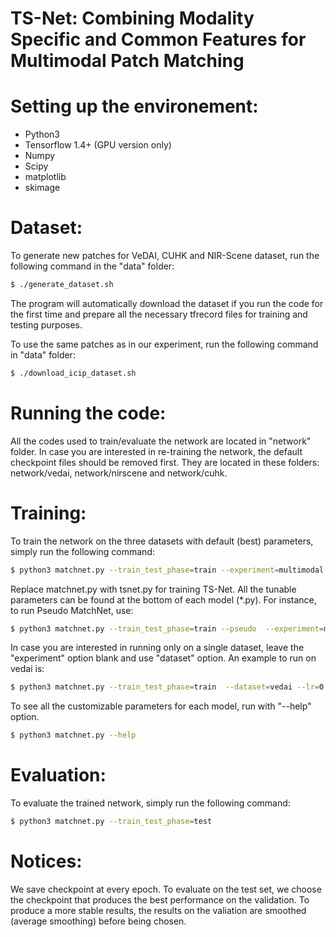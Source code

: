 # TS-Net: Combining Modality Specific and Common Features for Multimodal Patch Matching

# Setting up the environement:
  - Python3 
  - Tensorflow 1.4+ (GPU version only)
  - Numpy
  - Scipy
  - matplotlib
  - skimage
# Dataset: 
To generate new patches for VeDAI, CUHK and NIR-Scene dataset, run the following command in the "data" folder: 
```sh
$ ./generate_dataset.sh
```
The program will automatically download the dataset if you run the code for the first time and prepare all the necessary tfrecord files for training and testing purposes. 

To use the same patches as in our experiment, run the following command in "data" folder:
```sh
$ ./download_icip_dataset.sh
```

# Running the code:

All the codes used to train/evaluate the network are located in "network" folder. In case you are interested in re-training the network, the default checkpoint files should be removed first. They are located in these folders: network/vedai, network/nirscene and network/cuhk. 

# Training:
To train the network on the three datasets with default (best) parameters, simply run the following command:

```sh
$ python3 matchnet.py --train_test_phase=train --experiment=multimodal
```
Replace matchnet.py with tsnet.py for training TS-Net. All the tunable parameters can be found at the bottom of each model (*.py). For instance, to run Pseudo MatchNet, use: 
```sh
$ python3 matchnet.py --train_test_phase=train --pseudo  --experiment=multimodal
```

In case you are interested in running only on a single dataset, leave the "experiment" option blank and use "dataset" option. An example to run on vedai is: 
```sh
$ python3 matchnet.py --train_test_phase=train  --dataset=vedai --lr=0.001 batch_size=128
```

To see all the customizable parameters for each model, run with "--help" option. 
```sh
$ python3 matchnet.py --help
```

# Evaluation:
To evaluate the trained network, simply run the following command:
```sh
$ python3 matchnet.py --train_test_phase=test
```
# Notices:

We save checkpoint at every epoch. To evaluate on the test set, we choose the checkpoint that produces the best performance on the validation. To produce a more stable results, the results on the valiation are smoothed (average smoothing) before being chosen.
